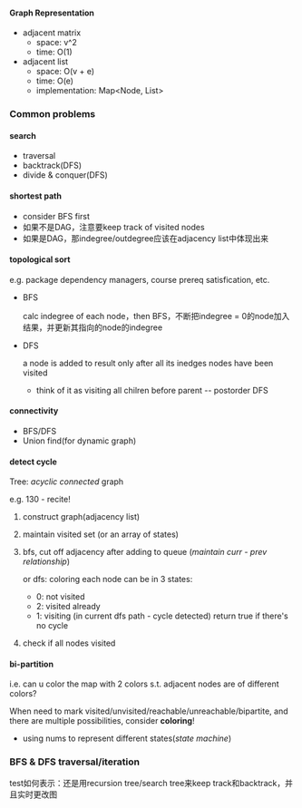 #### Graph Representation
- adjacent matrix
    - space: v^2
    - time: O(1)
- adjacent list
    - space: O(v + e)
    - time: O(e)
    - implementation: Map<Node, List<Node>>


### Common problems
#### search
- traversal
- backtrack(DFS)
- divide & conquer(DFS)

#### shortest path
- consider BFS first
- 如果不是DAG，注意要keep track of visited nodes
- 如果是DAG，那indegree/outdegree应该在adjacency list中体现出来

#### topological sort

e.g. package dependency managers, course prereq satisfication, etc.

- BFS

    calc indegree of each node，then BFS，不断把indegree = 0的node加入结果，并更新其指向的node的indegree

- DFS
    
    a node is added to result only after all its inedges nodes have been visited 

    - think of it as visiting all chilren before parent -- postorder DFS


#### connectivity
- BFS/DFS
- Union find(for dynamic graph)

#### detect cycle

Tree: *acyclic connected* graph

e.g. 130 - recite!
1. construct graph(adjacency list)
2. maintain visited set (or an array of states)
3. bfs, cut off adjacency after adding to queue (*maintain curr - prev relationship*)

    or dfs: coloring
    each node can be in 3 states:
    - 0: not visited
    - 2: visited already
    - 1: visiting (in current dfs path - cycle detected)
    return true if there's no cycle

4. check if all nodes visited

#### bi-partition  

i.e. can u color the map with 2 colors s.t. adjacent nodes are of different colors?

When need to mark visited/unvisited/reachable/unreachable/bipartite, and there are multiple possibilities, consider **coloring**! 
- using nums to represent different states(*state machine*)



### BFS & DFS traversal/iteration
test如何表示：还是用recursion tree/search tree来keep track和backtrack，并且实时更改图 





